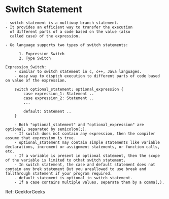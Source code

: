 Switch Statement 
================
    - switch statement is a multiway branch statement. 
    - It provides an efficient way to transfer the execution 
      of different parts of a code based on the value (also 
      called case) of the expression. 

    - Go language supports two types of switch statements:
      
          1. Expression Switch 
          2. Type Switch

    Expression Switch: 
        - similar to switch statement in c, c++, Java languages. 
        - easy way to disptch execution to different parts of code based on value of the expression. 

        switch optional_statement; optional_expression {
            case expression_1: Statement ..
            case expression_2: Statement ..
            ...

            default: Statement ..
        }

        - Both "optional_statement" and "optional_expression" are optional, separated by semicolon(;).
        - If switch does not contain any expression, then the compiler assume that expression is true. 
        - optional_statement may contain simple statements like variable declarations, increment or assignment statements, or function calls, etc.
        - If a variable is present in optional statement, then the scope of the variable is limited to othat switch statement.
        - In switch statement, the case and default statement does not contain any brek statement But you areallowed to use break and fallthrough statement if your program required. 
        - default statement is optional in switch statement. 
        - If a case contains multiple values, separate them by a comma(,). 
        

Ref: GeekforGeeks